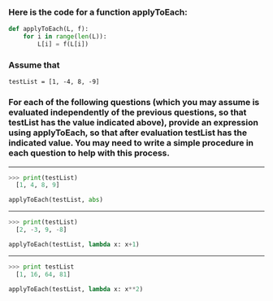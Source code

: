 ### Here is the code for a function applyToEach:

```py
def applyToEach(L, f):
    for i in range(len(L)):
        L[i] = f(L[i])
```

### Assume that

```
testList = [1, -4, 8, -9]
```

### For each of the following questions (which you may assume is evaluated independently of the previous questions, so that testList has the value indicated above), provide an expression using applyToEach, so that after evaluation testList has the indicated value. You may need to write a simple procedure in each question to help with this process.

****
```py
>>> print(testList)
  [1, 4, 8, 9]
```
```py
applyToEach(testList, abs)
```



****
```py
>>> print(testList)
  [2, -3, 9, -8]
```
```py
applyToEach(testList, lambda x: x+1)
```



****
```py
>>> print testList
  [1, 16, 64, 81]
```
```py
applyToEach(testList, lambda x: x**2)
```
